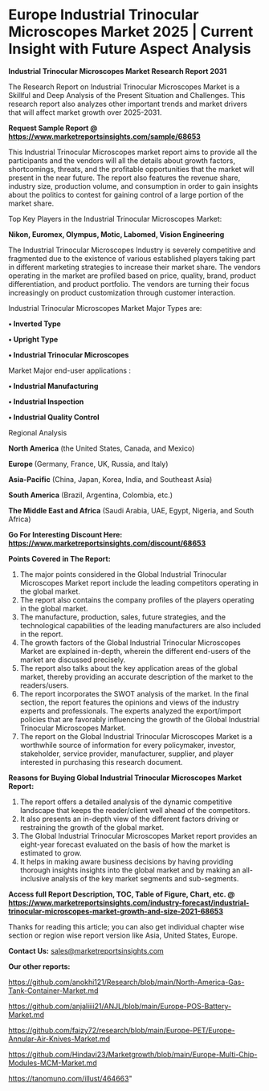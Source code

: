 # Europe Industrial Trinocular Microscopes Market 2025 | Current Insight with Future Aspect Analysis

<strong>Industrial Trinocular Microscopes Market Research Report 2031</strong>

The Research Report on Industrial Trinocular Microscopes Market is a Skillful and Deep Analysis of the Present Situation and Challenges. This research report also analyzes other important trends and market drivers that will affect market growth over 2025-2031.

<strong>Request Sample Report @ <a href=https://www.marketreportsinsights.com/sample/68653>https://www.marketreportsinsights.com/sample/68653</a></strong>

This Industrial Trinocular Microscopes market report aims to provide all the participants and the vendors will all the details about growth factors, shortcomings, threats, and the profitable opportunities that the market will present in the near future. The report also features the revenue share, industry size, production volume, and consumption in order to gain insights about the politics to contest for gaining control of a large portion of the market share.

Top Key Players in the Industrial Trinocular Microscopes Market:

<strong>Nikon, Euromex, Olympus, Motic, Labomed, Vision Engineering</strong>

The Industrial Trinocular Microscopes Industry is severely competitive and fragmented due to the existence of various established players taking part in different marketing strategies to increase their market share. The vendors operating in the market are profiled based on price, quality, brand, product differentiation, and product portfolio. The vendors are turning their focus increasingly on product customization through customer interaction.

Industrial Trinocular Microscopes Market Major Types are:

<strong>• Inverted Type

• Upright Type

• Industrial Trinocular Microscopes</strong>

Market Major end-user applications :

<strong>• Industrial Manufacturing

• Industrial Inspection

• Industrial Quality Control</strong>

Regional Analysis

</u><strong><b>North America</b></strong> (the United States, Canada, and Mexico)

<strong><b>Europe </b></strong>(Germany, France, UK, Russia, and Italy)

<strong><b>Asia-Pacific</b></strong> (China, Japan, Korea, India, and Southeast Asia)

<strong><b>South America</b></strong> (Brazil, Argentina, Colombia, etc.)

<strong><b>The Middle East and Africa</b></strong> (Saudi Arabia, UAE, Egypt, Nigeria, and South Africa)

<strong>Go For Interesting Discount Here: <a href=https://www.marketreportsinsights.com/discount/68653>https://www.marketreportsinsights.com/discount/68653</a></strong>

<strong>Points Covered in The Report:</strong>
<ol>
  <li>The major points considered in the Global Industrial Trinocular Microscopes Market report include the leading competitors operating in the global market.</li>
  <li>The report also contains the company profiles of the players operating in the global market.</li>
  <li>The manufacture, production, sales, future strategies, and the technological capabilities of the leading manufacturers are also included in the report.</li>
  <li>The growth factors of the Global Industrial Trinocular Microscopes Market are explained in-depth, wherein the different end-users of the market are discussed precisely.</li>
  <li>The report also talks about the key application areas of the global market, thereby providing an accurate description of the market to the readers/users.</li>
  <li>The report incorporates the SWOT analysis of the market. In the final section, the report features the opinions and views of the industry experts and professionals. The experts analyzed the export/import policies that are favorably influencing the growth of the Global Industrial Trinocular Microscopes Market.</li>
  <li>The report on the Global Industrial Trinocular Microscopes Market is a worthwhile source of information for every policymaker, investor, stakeholder, service provider, manufacturer, supplier, and player interested in purchasing this research document.</li>
</ol>
<strong>Reasons for Buying Global Industrial Trinocular Microscopes Market Report:</strong>

<ol>
  <li>The report offers a detailed analysis of the dynamic competitive landscape that keeps the reader/client well ahead of the competitors.</li>
  <li>It also presents an in-depth view of the different factors driving or restraining the growth of the global market.</li>
  <li>The Global Industrial Trinocular Microscopes Market report provides an eight-year forecast evaluated on the basis of how the market is estimated to grow.</li>
  <li>It helps in making aware business decisions by having providing thorough insights insights into the global market and by making an all-inclusive analysis of the key market segments and sub-segments.</li>
</ol>
<strong>Access full Report Description, TOC, Table of Figure, Chart, etc. @ <a href=https://www.marketreportsinsights.com/industry-forecast/industrial-trinocular-microscopes-market-growth-and-size-2021-68653>https://www.marketreportsinsights.com/industry-forecast/industrial-trinocular-microscopes-market-growth-and-size-2021-68653</a></strong>


Thanks for reading this article; you can also get individual chapter wise section or region wise report version like Asia, United States, Europe.

<strong>Contact Us:</strong>
sales@marketreportsinsights.com

<strong>Our other reports:</strong>

<a href=https://github.com/anokhi121/Research/blob/main/North-America-Gas-Tank-Container-Market.md>https://github.com/anokhi121/Research/blob/main/North-America-Gas-Tank-Container-Market.md</a>

<a href=https://github.com/anjaliiii21/ANJL/blob/main/Europe-POS-Battery-Market.md>https://github.com/anjaliiii21/ANJL/blob/main/Europe-POS-Battery-Market.md</a>

<a href=https://github.com/faizy72/research/blob/main/Europe-PET/Europe-Annular-Air-Knives-Market.md>https://github.com/faizy72/research/blob/main/Europe-PET/Europe-Annular-Air-Knives-Market.md</a>

<a href=https://github.com/Hindavi23/Marketgrowth/blob/main/Europe-Multi-Chip-Modules-MCM-Market.md>https://github.com/Hindavi23/Marketgrowth/blob/main/Europe-Multi-Chip-Modules-MCM-Market.md</a>

<a href=https://tanomuno.com/illust/464663>https://tanomuno.com/illust/464663</a>"
